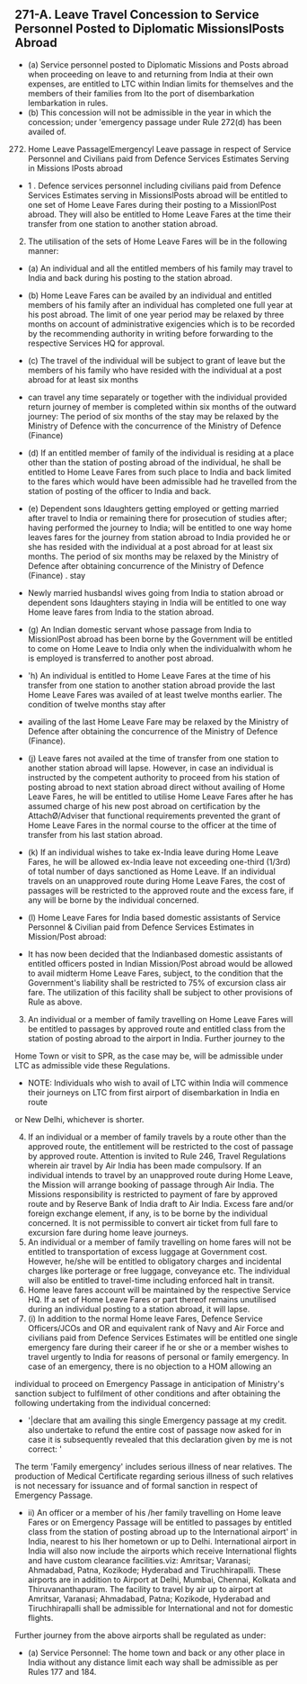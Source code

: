 ## 271-A. Leave Travel Concession to Service Personnel Posted to Diplomatic MissionslPosts Abroad

- (a) Service personnel posted to Diplomatic Missions and Posts abroad when proceeding on leave to and returning from India at their own expenses, are entitled to LTC within Indian limits for themselves and the members of their families from Ito the port of disembarkation lembarkation in rules.
- (b) This concession will not be admissible in the year in which the concession; under 'emergency passage under Rule 272(d) has been availed of.
272. Home Leave PassagelEmergencyl Leave passage in respect of Service Personnel and Civilians paid from Defence Services Estimates Serving in Missions IPosts abroad
- 1 . Defence services personnel including civilians paid from Defence Services Estimates serving in MissionslPosts abroad will be entitled to one set of Home Leave Fares during their posting to a MissionlPost abroad.  They will also be entitled to Home Leave Fares at the time their transfer from one station to another station abroad.
2. The utilisation of the sets of Home Leave Fares will be in the following manner:
- (a) An individual and all the entitled members of his family may travel to India and back during his posting to the station abroad.
- (b) Home Leave Fares can be availed by an individual and entitled members of his family after an individual has completed one full year at his post abroad. The limit of one year period may be relaxed by three months on account of administrative exigencies which is to be recorded by the recommending authority in writing before forwarding to the respective Services HQ for approval.
- (c) The travel of the individual will be subject to grant of leave but the members of his family who have resided with the individual at a post abroad for at least six months
- can travel any time separately or together with the individual provided return journey of member is completed within six months of the outward journey: The period of six months of the stay may be relaxed by the Ministry of Defence with the concurrence of the Ministry of Defence (Finance)
- (d) If an entitled member of family of the individual is residing at a place other than the station of posting abroad of the individual, he shall be entitled to Home Leave Fares from such place to India and back limited to the fares which would have been admissible had he travelled from the station of posting of the officer to India and back.
- (e) Dependent sons Idaughters getting employed or getting married after travel to India or remaining there for prosecution of studies after; having performed the journey to India; will be entitled to one way home leaves fares for the journey from station abroad to India provided he or she has resided with the individual at a post abroad for at least six months. The period of six months may be relaxed by the Ministry of Defence after obtaining concurrence of the Ministry of Defence (Finance) . stay
- Newly married husbandsl wives going from India to station abroad or dependent sons Idaughters staying in India will be entitled to one way Home leave fares from India to the station abroad.
- (g) An Indian domestic servant whose passage from India to MissionlPost abroad has been borne by the Government will be entitled to come on Home Leave to India only when the individualwith whom he is employed is transferred to another post abroad.
- 'h) An individual is entitled to Home Leave Fares at the time of his transfer from one station to another station abroad provide the last Home Leave Fares was availed of at least twelve months earlier. The condition of twelve months stay after

- availing of the last Home Leave Fare may be relaxed by the Ministry of Defence after  obtaining  the  concurrence  of  the Ministry of Defence (Finance).
- (j) Leave fares not availed at the time of transfer from one station to another station abroad will lapse. However, in case an individual is instructed by the competent authority to proceed from his station of posting abroad to next station abroad direct  without  availing  of  Home  Leave Fares, he will be entitled to utilise Home Leave Fares after he has assumed charge of his new post abroad on certification by the AttachØ/Adviser  that  functional requirements  prevented  the  grant  of Home Leave Fares in the normal course to the officer at the time of transfer from his last station abroad.
- (k) If an individual wishes to take ex-India leave during Home Leave Fares, he will be allowed ex-India leave not  exceeding one-third (1/3rd) of total number of days sanctioned  as  Home  Leave.    If  an individual travels on an unapproved route during Home Leave Fares, the cost of passages  will  be  restricted  to  the approved route and the excess fare, if any will be borne by the individual concerned.
- (l) Home Leave Fares for India  based domestic assistants of Service Personnel &amp; Civilian paid from Defence Services  Estimates  in  Mission/Post abroad:
- It has now been decided that the Indianbased domestic assistants of entitled officers  posted  in  Indian  Mission/Post abroad would be allowed to avail midterm Home Leave Fares, subject,  to  the condition that the Government's liability shall be restricted to 75% of excursion class air fare. The utilization of this facility shall be subject to other provisions of Rule as above.
3. An individual or a member of family travelling on Home Leave Fares will be entitled to passages by approved route and entitled class from the station of posting abroad to the airport in India. Further journey to the

Home Town or visit to SPR, as the case may be, will be admissible under LTC as admissible vide these Regulations.

- NOTE: Individuals who wish to avail of LTC within India will commence their journeys on LTC from first airport of disembarkation in India en route

or New Delhi, whichever is shorter.

4. If an individual or a member of family travels by a route other than the approved route, the entitlement will be restricted to the cost of passage by approved route.  Attention is invited  to  Rule  246,  Travel  Regulations wherein air travel by  Air India has been made compulsory. If an individual intends to travel by an unapproved route during Home Leave, the Mission will arrange booking of passage through Air India. The Missions responsibility is restricted to payment of fare by approved route and by Reserve Bank of India draft to Air  India.  Excess  fare  and/or  foreign exchange element, if any, is to be borne by the individual concerned. It is not permissible to convert air ticket from full fare to excursion fare during home leave journeys.
5. An individual or a member of family travelling on  home  fares  will  not  be  entitled  to transportation  of  excess  luggage  at Government cost. However, he/she will be entitled to obligatory charges and incidental charges like  porterage  or  free  luggage, conveyance etc. The individual will also be entitled to travel-time including enforced halt in transit.
6. Home leave fares account will be maintained by the respective Service HQ. If a set of Home Leave Fares or part thereof remains unutilised during an individual posting to a station abroad, it will lapse.
7. (i) In addition to the normal Home leave Fares, Defence Service Officers/JCOs and OR and equivalent rank of Navy and Air Force and civilians  paid  from  Defence  Services Estimates  will  be  entitled  one  single emergency fare during their career if he or she or a member wishes to travel urgently to India for reasons of personal or family emergency. In case of an emergency, there is  no  objection  to  a  HOM  allowing  an

individual to proceed on Emergency Passage in anticipation of Ministry's sanction subject to fulfilment of other conditions and after obtaining the following undertaking from the individual concerned:

- '|declare that am availing this single Emergency passage at my credit. also undertake to refund the entire cost of passage now asked for in case it is subsequently revealed that this declaration given by me is not correct: '

The term 'Family emergency' includes serious illness of near relatives. The production of Medical Certificate regarding serious illness of such relatives is not necessary for issuance and of formal sanction in respect of Emergency Passage.

- ii) An officer or a member of his /her family travelling on Home leave Fares or on Emergency Passage will be entitled to passages by entitled class from the station of posting abroad up to the International airport' in India, nearest to his Iher hometown or up to Delhi. International airport in India will also now include the airports which receive International flights and have custom clearance facilities.viz: Amritsar;  Varanasi; Ahmadabad, Patna, Kozikode; Hyderabad and Tiruchhirapalli. These airports are in addition to Airport at Delhi, Mumbai, Chennai, Kolkata and Thiruvananthapuram. The facility to travel by air up to airport at  Amritsar, Varanasi; Ahmadabad, Patna; Kozikode, Hyderabad and Tiruchhirapalli shall be admissible for International and not for domestic flights.

Further journey from the above airports shall be regulated as under:

- (a) Service Personnel: The home town and back or any other place in India without any distance limit each way shall be admissible as per Rules 177 and 184.
